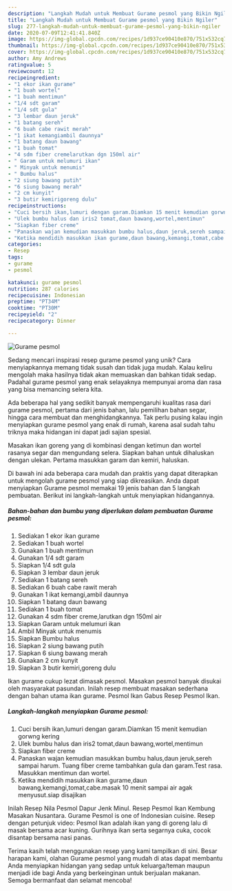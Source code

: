 ```yaml
---
description: "Langkah Mudah untuk Membuat Gurame pesmol yang Bikin Ngiler"
title: "Langkah Mudah untuk Membuat Gurame pesmol yang Bikin Ngiler"
slug: 277-langkah-mudah-untuk-membuat-gurame-pesmol-yang-bikin-ngiler
date: 2020-07-09T12:41:41.840Z
image: https://img-global.cpcdn.com/recipes/1d937ce90410e870/751x532cq70/gurame-pesmol-foto-resep-utama.jpg
thumbnail: https://img-global.cpcdn.com/recipes/1d937ce90410e870/751x532cq70/gurame-pesmol-foto-resep-utama.jpg
cover: https://img-global.cpcdn.com/recipes/1d937ce90410e870/751x532cq70/gurame-pesmol-foto-resep-utama.jpg
author: Amy Andrews
ratingvalue: 5
reviewcount: 12
recipeingredient:
- "1 ekor ikan gurame"
- "1 buah wortel"
- "1 buah mentimun"
- "1/4 sdt garam"
- "1/4 sdt gula"
- "3 lembar daun jeruk"
- "1 batang sereh"
- "6 buah cabe rawit merah"
- "1 ikat kemangiambil daunnya"
- "1 batang daun bawang"
- "1 buah tomat"
- "4 sdm fiber cremelarutkan dgn 150ml air"
- " Garam untuk melumuri ikan"
- " Minyak untuk menumis"
- " Bumbu halus"
- "2 siung bawang putih"
- "6 siung bawang merah"
- "2 cm kunyit"
- "3 butir kemirigoreng dulu"
recipeinstructions:
- "Cuci bersih ikan,lumuri dengan garam.Diamkan 15 menit kemudian gorwng kering"
- "Ulek bumbu halus dan iris2 tomat,daun bawang,wortel,mentimun"
- "Siapkan fiber creme"
- "Panaskan wajan kemudian masukkan bumbu halus,daun jeruk,sereh sampai harum. Tuang fiber creme tambahkan gula dan garam.Test rasa. Masukkan mentimun dan wortel."
- "Ketika mendidih masukkan ikan gurame,daun bawang,kemangi,tomat,cabe.masak 10 menit sampai air agak menyusut.siap disajikan"
categories:
- Resep
tags:
- gurame
- pesmol

katakunci: gurame pesmol 
nutrition: 287 calories
recipecuisine: Indonesian
preptime: "PT34M"
cooktime: "PT30M"
recipeyield: "2"
recipecategory: Dinner

---
```



![Gurame pesmol](https://img-global.cpcdn.com/recipes/1d937ce90410e870/751x532cq70/gurame-pesmol-foto-resep-utama.jpg)

Sedang mencari inspirasi resep gurame pesmol yang unik? Cara menyiapkannya memang tidak susah dan tidak juga mudah. Kalau keliru mengolah maka hasilnya tidak akan memuaskan dan bahkan tidak sedap. Padahal gurame pesmol yang enak selayaknya mempunyai aroma dan rasa yang bisa memancing selera kita.

Ada beberapa hal yang sedikit banyak mempengaruhi kualitas rasa dari gurame pesmol, pertama dari jenis bahan, lalu pemilihan bahan segar, hingga cara membuat dan menghidangkannya. Tak perlu pusing kalau ingin menyiapkan gurame pesmol yang enak di rumah, karena asal sudah tahu triknya maka hidangan ini dapat jadi sajian spesial.

Masakan ikan goreng yang di kombinasi dengan ketimun dan wortel rasanya segar dan mengundang selera. Siapkan bahan untuk dihaluskan dengan ulekan. Pertama masukkan garam dan kemiri, haluskan.


Di bawah ini ada beberapa cara mudah dan praktis yang dapat diterapkan untuk mengolah gurame pesmol yang siap dikreasikan. Anda dapat menyiapkan Gurame pesmol memakai 19 jenis bahan dan 5 langkah pembuatan. Berikut ini langkah-langkah untuk menyiapkan hidangannya.

<!--inarticleads1-->

##### Bahan-bahan dan bumbu yang diperlukan dalam pembuatan Gurame pesmol:

1. Sediakan 1 ekor ikan gurame
1. Sediakan 1 buah wortel
1. Gunakan 1 buah mentimun
1. Gunakan 1/4 sdt garam
1. Siapkan 1/4 sdt gula
1. Siapkan 3 lembar daun jeruk
1. Sediakan 1 batang sereh
1. Sediakan 6 buah cabe rawit merah
1. Gunakan 1 ikat kemangi,ambil daunnya
1. Siapkan 1 batang daun bawang
1. Sediakan 1 buah tomat
1. Gunakan 4 sdm fiber creme,larutkan dgn 150ml air
1. Siapkan  Garam untuk melumuri ikan
1. Ambil  Minyak untuk menumis
1. Siapkan  Bumbu halus
1. Siapkan 2 siung bawang putih
1. Siapkan 6 siung bawang merah
1. Gunakan 2 cm kunyit
1. Siapkan 3 butir kemiri,goreng dulu


Ikan gurame cukup lezat dimasak pesmol. Masakan pesmol banyak disukai oleh masyarakat pasundan. Inilah resep membuat masakan sederhana dengan bahan utama ikan gurame. Pesmol Ikan Gabus Resep Pesmol Ikan. 

<!--inarticleads2-->

##### Langkah-langkah menyiapkan Gurame pesmol:

1. Cuci bersih ikan,lumuri dengan garam.Diamkan 15 menit kemudian gorwng kering
1. Ulek bumbu halus dan iris2 tomat,daun bawang,wortel,mentimun
1. Siapkan fiber creme
1. Panaskan wajan kemudian masukkan bumbu halus,daun jeruk,sereh sampai harum. Tuang fiber creme tambahkan gula dan garam.Test rasa. Masukkan mentimun dan wortel.
1. Ketika mendidih masukkan ikan gurame,daun bawang,kemangi,tomat,cabe.masak 10 menit sampai air agak menyusut.siap disajikan


Inilah Resep Nila Pesmol Dapur Jenk Minul. Resep Pesmol Ikan Kembung Masakan Nusantara. Gurame Pesmol is one of Indonesian cuisine. Resep dengan petunjuk video: Pesmol Ikan adalah ikan yang di goreng lalu di masak bersama acar kuning. Gurihnya ikan serta segarnya cuka, cocok disantap bersama nasi panas. 

Terima kasih telah menggunakan resep yang kami tampilkan di sini. Besar harapan kami, olahan Gurame pesmol yang mudah di atas dapat membantu Anda menyiapkan hidangan yang sedap untuk keluarga/teman maupun menjadi ide bagi Anda yang berkeinginan untuk berjualan makanan. Semoga bermanfaat dan selamat mencoba!
